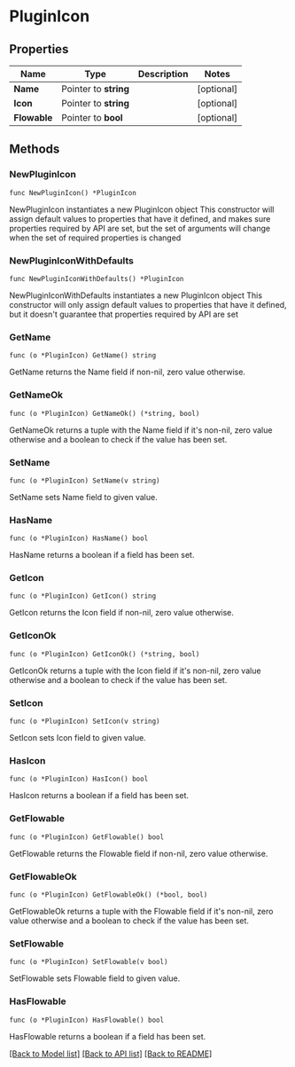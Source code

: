 # PluginIcon

## Properties

Name | Type | Description | Notes
------------ | ------------- | ------------- | -------------
**Name** | Pointer to **string** |  | [optional] 
**Icon** | Pointer to **string** |  | [optional] 
**Flowable** | Pointer to **bool** |  | [optional] 

## Methods

### NewPluginIcon

`func NewPluginIcon() *PluginIcon`

NewPluginIcon instantiates a new PluginIcon object
This constructor will assign default values to properties that have it defined,
and makes sure properties required by API are set, but the set of arguments
will change when the set of required properties is changed

### NewPluginIconWithDefaults

`func NewPluginIconWithDefaults() *PluginIcon`

NewPluginIconWithDefaults instantiates a new PluginIcon object
This constructor will only assign default values to properties that have it defined,
but it doesn't guarantee that properties required by API are set

### GetName

`func (o *PluginIcon) GetName() string`

GetName returns the Name field if non-nil, zero value otherwise.

### GetNameOk

`func (o *PluginIcon) GetNameOk() (*string, bool)`

GetNameOk returns a tuple with the Name field if it's non-nil, zero value otherwise
and a boolean to check if the value has been set.

### SetName

`func (o *PluginIcon) SetName(v string)`

SetName sets Name field to given value.

### HasName

`func (o *PluginIcon) HasName() bool`

HasName returns a boolean if a field has been set.

### GetIcon

`func (o *PluginIcon) GetIcon() string`

GetIcon returns the Icon field if non-nil, zero value otherwise.

### GetIconOk

`func (o *PluginIcon) GetIconOk() (*string, bool)`

GetIconOk returns a tuple with the Icon field if it's non-nil, zero value otherwise
and a boolean to check if the value has been set.

### SetIcon

`func (o *PluginIcon) SetIcon(v string)`

SetIcon sets Icon field to given value.

### HasIcon

`func (o *PluginIcon) HasIcon() bool`

HasIcon returns a boolean if a field has been set.

### GetFlowable

`func (o *PluginIcon) GetFlowable() bool`

GetFlowable returns the Flowable field if non-nil, zero value otherwise.

### GetFlowableOk

`func (o *PluginIcon) GetFlowableOk() (*bool, bool)`

GetFlowableOk returns a tuple with the Flowable field if it's non-nil, zero value otherwise
and a boolean to check if the value has been set.

### SetFlowable

`func (o *PluginIcon) SetFlowable(v bool)`

SetFlowable sets Flowable field to given value.

### HasFlowable

`func (o *PluginIcon) HasFlowable() bool`

HasFlowable returns a boolean if a field has been set.


[[Back to Model list]](../README.md#documentation-for-models) [[Back to API list]](../README.md#documentation-for-api-endpoints) [[Back to README]](../README.md)


